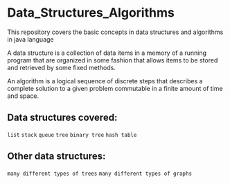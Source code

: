 # Data_Structures_Algorithms
This repository covers the basic concepts in data structures and algorithms in java language

A data structure is a collection of data items in a memory of a running program that are organized in some fashion that allows items to be stored and retrieved by some fixed methods.

An algorithm is a logical sequence of discrete steps that describes a complete solution to a given problem commutable in a finite amount of time and space.


## Data structures covered:
`list`
`stack`
`queue`
`tree`
`binary tree`
`hash table`

## Other data structures:

`many different types of trees`
`many different types of graphs`
